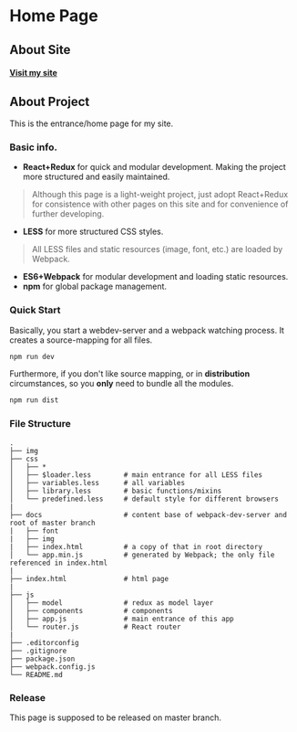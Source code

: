 # Home Page

## About Site
#### [Visit my site](https://zohomatt.github.io/)

## About Project
This is the entrance/home page for my site.

### Basic info.
* **React+Redux** for quick and modular development. Making the project more structured and easily maintained.
> Although this page is a light-weight project, just adopt React+Redux for consistence with other pages on this site and for convenience of further developing.

* **LESS** for more structured CSS styles.
> All LESS files and static resources (image, font, etc.) are loaded by Webpack.

* **ES6+Webpack** for modular development and loading static resources.
* **npm** for global package management.
### Quick Start
Basically, you start a webdev-server and a webpack watching process. It creates a source-mapping for all files.
``` bash
npm run dev
```
Furthermore, if you don't like source mapping, or in **distribution** circumstances, so you **only** need to bundle all the modules.
``` bash
npm run dist
```
### File Structure
```
.
├── img
├── css
│   ├── *
│   ├── $loader.less        # main entrance for all LESS files
│   ├── variables.less      # all variables
│   ├── library.less        # basic functions/mixins
│   └── predefined.less     # default style for different browsers
|
├── docs                    # content base of webpack-dev-server and root of master branch
|   ├── font
|   ├── img
|   ├── index.html          # a copy of that in root directory
│   └── app.min.js          # generated by Webpack; the only file referenced in index.html
|
├── index.html              # html page
|
├── js
│   ├── model               # redux as model layer
│   ├── components          # components
│   ├── app.js              # main entrance of this app
│   └── router.js           # React router
|
├── .editorconfig
├── .gitignore
├── package.json
├── webpack.config.js
└── README.md

```

### Release
This page is supposed to be released on master branch.

